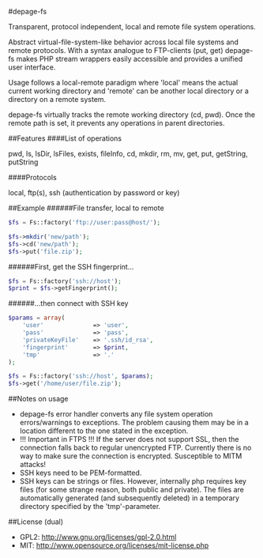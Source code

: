 #depage-fs

Transparent, protocol independent, local and remote file system operations.

Abstract virtual-file-system-like behavior across local file systems and
remote protocols. With a syntax analogue to FTP-clients (put, get) depage-fs
makes PHP stream wrappers easily accessible and provides a unified user
interface.

Usage follows a local-remote paradigm where 'local' means the actual current
working directory and 'remote' can be another local directory or a directory on
a remote system.

depage-fs virtually tracks the remote working directory (cd, pwd). Once the
remote path is set, it prevents any operations in parent directories.

##Features
####List of operations

pwd, ls, lsDir, lsFiles, exists, fileInfo, cd, mkdir, rm, mv, get, put,
getString, putString

####Protocols

local, ftp(s), ssh (authentication by password or key)

##Example
######File transfer, local to remote
```php
$fs = Fs::factory('ftp://user:pass@host/');

$fs->mkdir('new/path');
$fs->cd('new/path');
$fs->put('file.zip');
```

######First, get the SSH fingerprint...
```php
$fs = Fs::factory('ssh://host');
$print = $fs->getFingerprint();
```

######...then connect with SSH key
```php
$params = array(
    'user'              => 'user',
    'pass'              => 'pass',
    'privateKeyFile'    => '.ssh/id_rsa',
    'fingerprint'       => $print,
    'tmp'               => '.'
);

$fs = Fs::factory('ssh://host', $params);
$fs->get('/home/user/file.zip');
```

##Notes on usage

- depage-fs error handler converts any file system operation errors/warnings to
exceptions. The problem causing them may be in a location different to the one
stated in the exception.
- !!! Important in FTPS !!! If the server does not support SSL, then the
connection falls back to regular unencrypted FTP. Currently there is no way to
make sure the connection is encrypted. Susceptible to MITM attacks!
- SSH keys need to be PEM-formatted.
- SSH keys can be strings or files. However, internally php requires key files
(for some strange reason, both public and private). The files are automatically
generated (and subsequently deleted) in a temporary directory specified by the
'tmp'-parameter.

##License (dual)

- GPL2: <http://www.gnu.org/licenses/gpl-2.0.html>
- MIT: <http://www.opensource.org/licenses/mit-license.php>


